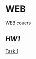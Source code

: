 # WEB
WEB couers

## ***HW1***
[Task 1](https://mikitamezen.github.io/WEB/Home%20Work%201/Task%201/index.html)

